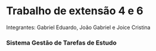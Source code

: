 # Trabalho de extensão 4 e 6
<p>Integrantes: Gabriel Eduardo, João Gabriel e Joice Cristina</p>

<h3>Sistema Gestão de Tarefas de Estudo</h3>
